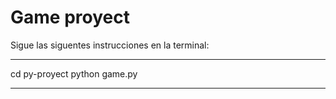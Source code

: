 # Game proyect

Sigue las siguentes instrucciones en la terminal:

---

cd py-proyect
python game.py

---